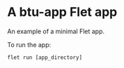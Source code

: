 # A btu-app Flet app

An example of a minimal Flet app.

To run the app:

```
flet run [app_directory]
```
